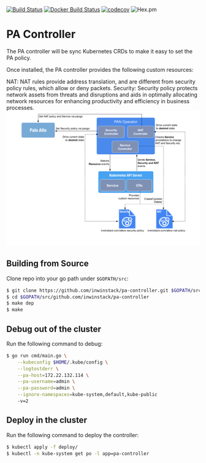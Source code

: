 [![Build Status](https://travis-ci.org/inwinstack/pa-controller.svg?branch=master)](https://travis-ci.org/inwinstack/pa-controller) [![Docker Build Status](https://img.shields.io/docker/build/inwinstack/pa-controller.svg)](https://hub.docker.com/r/inwinstack/pa-controller/) [![codecov](https://codecov.io/gh/inwinstack/pa-controller/branch/master/graph/badge.svg)](https://codecov.io/gh/inwinstack/pa-controller) ![Hex.pm](https://img.shields.io/hexpm/l/plug.svg)
# PA Controller
The PA controller will be sync Kubernetes CRDs to make it easy to set the PA policy.

Once installed, the PA controller provides the following custom resources:

NAT: NAT rules provide address translation, and are different from security policy rules, which allow or deny packets.
Security: Security policy protects network assets from threats and disruptions and aids in optimally allocating network resources for enhancing productivity and efficiency in business processes.
![](images/architecture.png)

## Building from Source
Clone repo into your go path under `$GOPATH/src`:
```sh
$ git clone https://github.com/inwinstack/pa-controller.git $GOPATH/src/github.com/inwinstack/pa-controller
$ cd $GOPATH/src/github.com/inwinstack/pa-controller
$ make dep
$ make
```

## Debug out of the cluster
Run the following command to debug:
```sh
$ go run cmd/main.go \
    --kubeconfig $HOME/.kube/config \
    --logtostderr \
    --pa-host=172.22.132.114 \
    --pa-username=admin \
    --pa-password=admin \
    --ignore-namespaces=kube-system,default,kube-public
    -v=2
```

## Deploy in the cluster
Run the following command to deploy the controller:
```sh
$ kubectl apply -f deploy/
$ kubectl -n kube-system get po -l app=pa-controller
```
